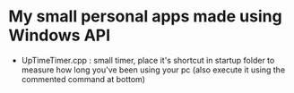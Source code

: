# My small personal apps made using Windows API

- UpTimeTimer.cpp : small timer, place it's shortcut in startup folder to measure how long you've been using your pc (also execute it using the commented command at bottom)
